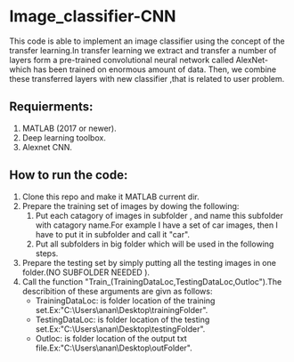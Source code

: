 # Image_classifier-CNN
This code is able to implement an image classifier using the concept of the transfer learning.In transfer learning we extract and transfer a number of layers form a pre-trained convolutional neural network called AlexNet-which has been trained on enormous amount of data. Then, we combine these transferred layers with new classifier ,that is related to user problem.
## Requierments:
1. MATLAB (2017 or newer).
2. Deep learning toolbox.
3. Alexnet CNN. 
## How to run the code:
1. Clone this repo and make it MATLAB current dir.
2. Prepare the training set of images by dowing the following:
   1. Put each catagory of images in subfolder , and name this subfolder with catagory name.For example I have a set of car images, then I have to put it in subfolder and call it "car".
   2. Put all subfolders in big folder which will be used in the following steps.
3. Prepare the testing set by simply putting all the testing images in one folder.(NO SUBFOLDER NEEDED ).
4. Call the function "Train_(TrainingDataLoc,TestingDataLoc,Outloc").The describition of these arguments are givn as follows:
   - TrainingDataLoc: is folder location of the training set.Ex:"C:\Users\anan\Desktop\trainingFolder".
   - TestingDataLoc:  is folder location of the testing set.Ex:"C:\Users\anan\Desktop\testingFolder".
   - Outloc: is folder location of the output txt file.Ex:"C:\Users\anan\Desktop\outFolder".
   

